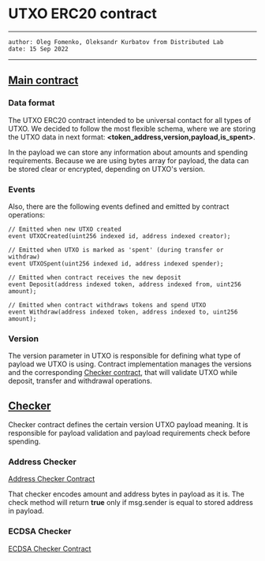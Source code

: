 # UTXO ERC20 contract

---
    author: Oleg Fomenko, Oleksandr Kurbatov from Distributed Lab 
    date: 15 Sep 2022 
---

## [Main contract](../contracts/IUTXOERC20.sol)

### Data format 
The UTXO ERC20 contract intended to be universal contact for all types of UTXO.
We decided to follow the most flexible schema,
where we are storing the UTXO data in next format: **<token_address,version,payload,is_spent>**.

In the payload we can store any information about amounts and spending requirements.
Because we are using bytes array for payload, the data can be stored clear or encrypted, depending on UTXO's version.

### Events 
Also, there are the following events defined and emitted by contract operations:

```solidity
// Emitted when new UTXO created
event UTXOCreated(uint256 indexed id, address indexed creator);

// Emitted when UTXO is marked as 'spent' (during transfer or withdraw)
event UTXOSpent(uint256 indexed id, address indexed spender);

// Emitted when contract receives the new deposit
event Deposit(address indexed token, address indexed from, uint256 amount);

// Emitted when contract withdraws tokens and spend UTXO
event Withdraw(address indexed token, address indexed to, uint256 amount);
```

### Version

The version parameter in UTXO is responsible for defining what type of payload we UTXO is using. 
Contract implementation manages the versions and the corresponding [Checker contract](../contracts/IChecker.sol), 
that will validate UTXO while deposit, transfer and withdrawal operations.  

## [Checker](../contracts/IChecker.sol)

Checker contract defines the certain version UTXO payload meaning. 
It is responsible for payload validation and payload requirements check before spending. 

### Address Checker
[Address Checker Contract](../contracts/AddressChecker.sol)

That checker encodes amount and address bytes in payload as it is. 
The check method will return __true__ only if msg.sender is equal to stored address in payload.  

### ECDSA Checker
[ECDSA Checker Contract](../contracts/ECDSAChecker.sol)
